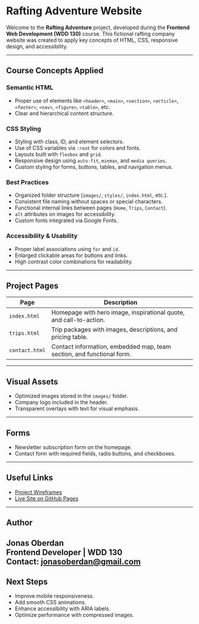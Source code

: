 # Rafting Adventure Website

Welcome to the **Rafting Adventure** project, developed during the **Frontend Web Development (WDD 130)** course. This fictional rafting company website was created to apply key concepts of HTML, CSS, responsive design, and accessibility.

---

##  Course Concepts Applied

###  Semantic HTML
- Proper use of elements like `<header>`, `<main>`, `<section>`, `<article>`, `<footer>`, `<nav>`, `<figure>`, `<table>`, etc.
- Clear and hierarchical content structure.

###  CSS Styling
- Styling with class, ID, and element selectors.
- Use of CSS variables via `:root` for colors and fonts.
- Layouts built with `flexbox` and `grid`.
- Responsive design using `auto-fit`, `minmax`, and `media queries`.
- Custom styling for forms, buttons, tables, and navigation menus.

###  Best Practices
- Organized folder structure (`images/`, `styles/`, `index.html`, etc.).
- Consistent file naming without spaces or special characters.
- Functional internal links between pages (`Home`, `Trips`, `Contact`).
- `alt` attributes on images for accessibility.
- Custom fonts integrated via Google Fonts.

###  Accessibility & Usability
- Proper label associations using `for` and `id`.
- Enlarged clickable areas for buttons and links.
- High contrast color combinations for readability.

---

##  Project Pages

| Page           | Description                                                                 |
|----------------|-----------------------------------------------------------------------------|
| `index.html`   | Homepage with hero image, inspirational quote, and call-to-action.          |
| `trips.html`   | Trip packages with images, descriptions, and pricing table.                 |
| `contact.html` | Contact information, embedded map, team section, and functional form.       |

---

##  Visual Assets

- Optimized images stored in the `images/` folder.
- Company logo included in the header.
- Transparent overlays with text for visual emphasis.

---

##  Forms

- Newsletter subscription form on the homepage.
- Contact form with required fields, radio buttons, and checkboxes.

---

##  Useful Links

- [Project Wireframes](https://app.moqups.com/2pGOyRgMFKdk6SahLpUP6kuMVH03kvjD/view/page/ad12de680)
- [Live Site on GitHub Pages](https://joberdan88.github.io/wdd130/wwr/)

---

##  Author

**Jonas Oberdan**  
Frontend Developer | WDD 130  
Contact: jonasoberdan@gmail.com
---

##  Next Steps

- Improve mobile responsiveness.
- Add smooth CSS animations.
- Enhance accessibility with ARIA labels.
- Optimize performance with compressed images.

